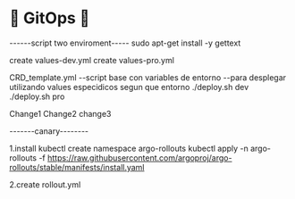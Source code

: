 
# :rocket: GitOps :rocket: 



------script two enviroment-----
sudo apt-get install -y gettext

create values-dev.yml
create values-pro.yml

CRD_template.yml --script base con variables de entorno
--para desplegar utilizando values especidicos segun que entorno
./deploy.sh dev
./deploy.sh pro


Change1
Change2
change3


-------canary--------

1.install 
kubectl create namespace argo-rollouts
kubectl apply -n argo-rollouts -f https://raw.githubusercontent.com/argoproj/argo-rollouts/stable/manifests/install.yaml

2.create rollout.yml